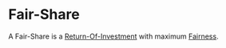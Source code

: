 # Fair-Share

A Fair-Share is a [Return-Of-Investment](130000030.md) with maximum [Fairness](600052.md).
